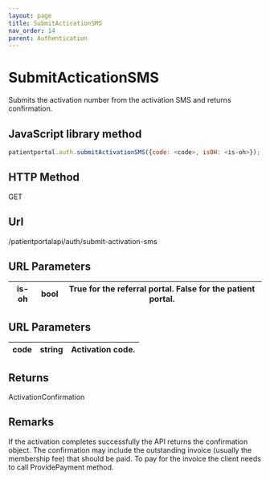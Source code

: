 ```yaml
---
layout: page
title: SubmitActicationSMS
nav_order: 14
parent: Authentication
---
```


# SubmitActicationSMS

Submits the activation number from the activation SMS and returns confirmation.

## JavaScript library method

```javascript
patientportal.auth.submitActivationSMS({code: <code>, isOH: <is-oh>});
```

## HTTP Method

GET

## ****Url****

/patientportalapi/auth/submit-activation-sms

## URL Parameters

| is-oh | bool | True for the referral portal. False for the patient portal. |
| --- | --- | --- |

## URL Parameters

| code | string | Activation code. |
| --- | --- | --- |

## Returns

ActivationConfirmation

## Remarks

If the activation completes successfully the API returns the confirmation object. The confirmation may include the outstanding invoice (usually the membership fee) that should be paid. To pay for the invoice the client needs to call ProvidePayment method.
